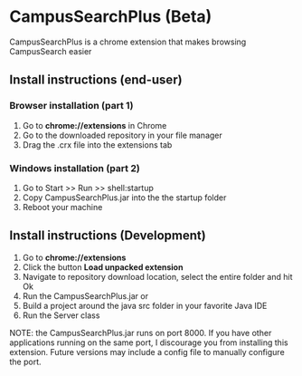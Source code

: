 # CampusSearchPlus (Beta)
CampusSearchPlus is a chrome extension that makes browsing CampusSearch easier

## Install instructions (end-user)
### Browser installation (part 1)
1. Go to __chrome://extensions__ in Chrome
2. Go to the downloaded repository in your file manager
3. Drag the .crx file into the extensions tab

### Windows installation (part 2)
1. Go to Start >> Run >> shell:startup
2. Copy CampusSearchPlus.jar into the the startup folder
3. Reboot your machine

## Install instructions (Development)
1. Go to __chrome://extensions__
2. Click the button __Load unpacked extension__
3. Navigate to repository download location, select the entire folder and hit Ok
4. Run the CampusSearchPlus.jar or
  1. Build a project around the java src folder in your favorite Java IDE
  2. Run the Server class

NOTE: the CampusSearchPlus.jar runs on port 8000. If you have other applications running on the same port, I discourage you from installing this extension. Future versions may include a config file to manually configure the port.
